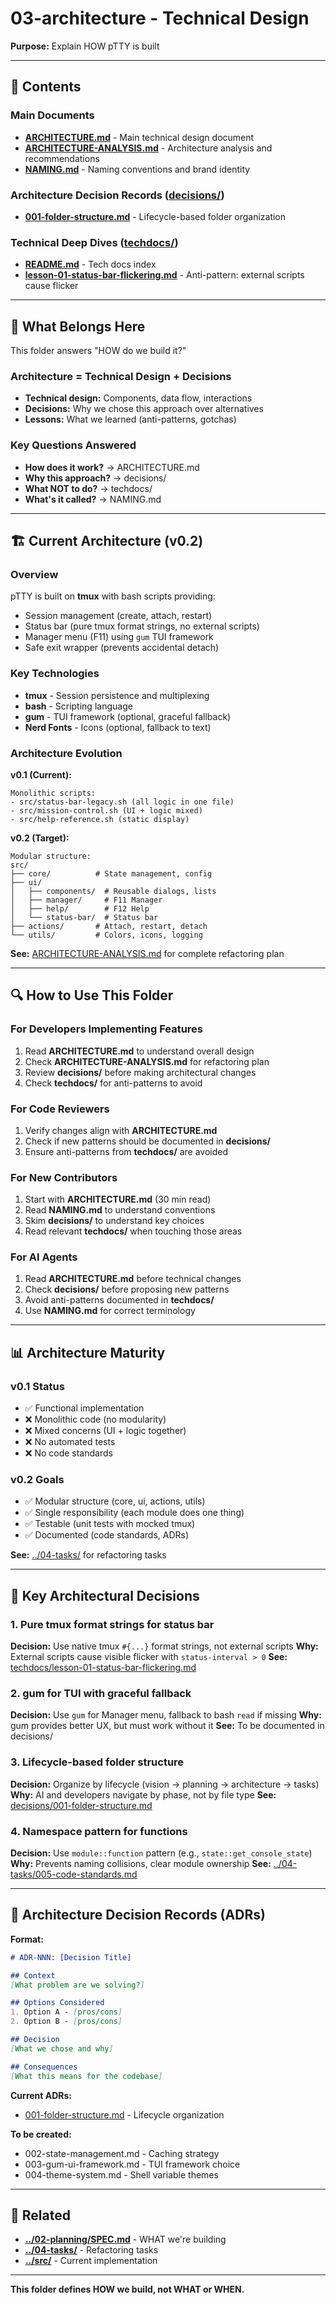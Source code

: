 # 03-architecture - Technical Design

**Purpose:** Explain HOW pTTY is built

---

## 📁 Contents

### Main Documents
- **[ARCHITECTURE.md](ARCHITECTURE.md)** - Main technical design document
- **[ARCHITECTURE-ANALYSIS.md](ARCHITECTURE-ANALYSIS.md)** - Architecture analysis and recommendations
- **[NAMING.md](NAMING.md)** - Naming conventions and brand identity

### Architecture Decision Records ([decisions/](decisions/))
- **[001-folder-structure.md](decisions/001-folder-structure.md)** - Lifecycle-based folder organization

### Technical Deep Dives ([techdocs/](techdocs/))
- **[README.md](techdocs/README.md)** - Tech docs index
- **[lesson-01-status-bar-flickering.md](techdocs/lesson-01-status-bar-flickering.md)** - Anti-pattern: external scripts cause flicker

---

## 🎯 What Belongs Here

This folder answers "HOW do we build it?"

### Architecture = Technical Design + Decisions
- **Technical design:** Components, data flow, interactions
- **Decisions:** Why we chose this approach over alternatives
- **Lessons:** What we learned (anti-patterns, gotchas)

### Key Questions Answered
- **How does it work?** → ARCHITECTURE.md
- **Why this approach?** → decisions/
- **What NOT to do?** → techdocs/
- **What's it called?** → NAMING.md

---

## 🏗️ Current Architecture (v0.2)

### Overview
pTTY is built on **tmux** with bash scripts providing:
- Session management (create, attach, restart)
- Status bar (pure tmux format strings, no external scripts)
- Manager menu (F11) using `gum` TUI framework
- Safe exit wrapper (prevents accidental detach)

### Key Technologies
- **tmux** - Session persistence and multiplexing
- **bash** - Scripting language
- **gum** - TUI framework (optional, graceful fallback)
- **Nerd Fonts** - Icons (optional, fallback to text)

### Architecture Evolution

**v0.1 (Current):**
```
Monolithic scripts:
- src/status-bar-legacy.sh (all logic in one file)
- src/mission-control.sh (UI + logic mixed)
- src/help-reference.sh (static display)
```

**v0.2 (Target):**
```
Modular structure:
src/
├── core/          # State management, config
├── ui/
│   ├── components/  # Reusable dialogs, lists
│   ├── manager/     # F11 Manager
│   ├── help/        # F12 Help
│   └── status-bar/  # Status bar
├── actions/       # Attach, restart, detach
└── utils/         # Colors, icons, logging
```

**See:** [ARCHITECTURE-ANALYSIS.md](ARCHITECTURE-ANALYSIS.md) for complete refactoring plan

---

## 🔍 How to Use This Folder

### For Developers Implementing Features
1. Read **ARCHITECTURE.md** to understand overall design
2. Check **ARCHITECTURE-ANALYSIS.md** for refactoring plan
3. Review **decisions/** before making architectural changes
4. Check **techdocs/** for anti-patterns to avoid

### For Code Reviewers
1. Verify changes align with **ARCHITECTURE.md**
2. Check if new patterns should be documented in **decisions/**
3. Ensure anti-patterns from **techdocs/** are avoided

### For New Contributors
1. Start with **ARCHITECTURE.md** (30 min read)
2. Read **NAMING.md** to understand conventions
3. Skim **decisions/** to understand key choices
4. Read relevant **techdocs/** when touching those areas

### For AI Agents
1. Read **ARCHITECTURE.md** before technical changes
2. Check **decisions/** before proposing new patterns
3. Avoid anti-patterns documented in **techdocs/**
4. Use **NAMING.md** for correct terminology

---

## 📊 Architecture Maturity

### v0.1 Status
- ✅ Functional implementation
- ❌ Monolithic code (no modularity)
- ❌ Mixed concerns (UI + logic together)
- ❌ No automated tests
- ❌ No code standards

### v0.2 Goals
- ✅ Modular structure (core, ui, actions, utils)
- ✅ Single responsibility (each module does one thing)
- ✅ Testable (unit tests with mocked tmux)
- ✅ Documented (code standards, ADRs)

**See:** [../04-tasks/](../04-tasks/) for refactoring tasks

---

## 🎨 Key Architectural Decisions

### 1. Pure tmux format strings for status bar
**Decision:** Use native tmux `#{...}` format strings, not external scripts
**Why:** External scripts cause visible flicker with `status-interval > 0`
**See:** [techdocs/lesson-01-status-bar-flickering.md](techdocs/lesson-01-status-bar-flickering.md)

### 2. gum for TUI with graceful fallback
**Decision:** Use `gum` for Manager menu, fallback to bash `read` if missing
**Why:** gum provides better UX, but must work without it
**See:** To be documented in decisions/

### 3. Lifecycle-based folder structure
**Decision:** Organize by lifecycle (vision → planning → architecture → tasks)
**Why:** AI and developers navigate by phase, not by file type
**See:** [decisions/001-folder-structure.md](decisions/001-folder-structure.md)

### 4. Namespace pattern for functions
**Decision:** Use `module::function` pattern (e.g., `state::get_console_state`)
**Why:** Prevents naming collisions, clear module ownership
**See:** [../04-tasks/005-code-standards.md](../04-tasks/005-code-standards.md)

---

## 📝 Architecture Decision Records (ADRs)

**Format:**
```markdown
# ADR-NNN: [Decision Title]

## Context
[What problem are we solving?]

## Options Considered
1. Option A - [pros/cons]
2. Option B - [pros/cons]

## Decision
[What we chose and why]

## Consequences
[What this means for the codebase]
```

**Current ADRs:**
- [001-folder-structure.md](decisions/001-folder-structure.md) - Lifecycle organization

**To be created:**
- 002-state-management.md - Caching strategy
- 003-gum-ui-framework.md - TUI framework choice
- 004-theme-system.md - Shell variable themes

---

## 🔗 Related

- **[../02-planning/SPEC.md](../02-planning/SPEC.md)** - WHAT we're building
- **[../04-tasks/](../04-tasks/)** - Refactoring tasks
- **[../src/](../src/)** - Current implementation

---

**This folder defines HOW we build, not WHAT or WHEN.**
